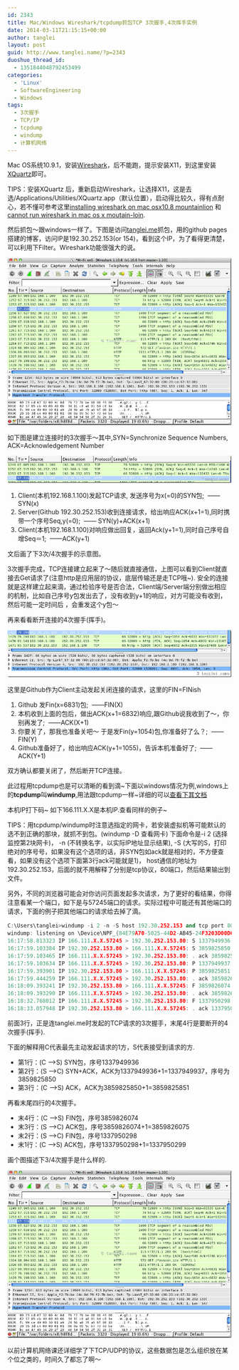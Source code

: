 ```yaml
---
id: 2343
title: Mac/Windows Wireshark/tcpdump抓包TCP 3次握手,4次挥手实例
date: 2014-03-11T21:15:15+00:00
author: tanglei
layout: post
guid: http://www.tanglei.name/?p=2343
duoshuo_thread_id:
  - 1351844048792453499
categories:
  - 'Linux'
  - SoftwareEngineering
  - Windows
tags:
  - 3次握手
  - TCP/IP
  - tcpdump
  - windump
  - 计算机网络
---
```

Mac OS系统10.9.1，安装[Wireshark](http://www.wireshark.org/download.html)，后不能跑，提示安装X11，到这里安装[XQuartz](http://xquartz.macosforge.org/landing/)即可。

TIPS：安装XQuartz 后，重新启动Wireshark，让选择X11，这是去选/Applications/Utilities/XQuartz.app（默认位置），启动得比较久，得有点耐心，若不懂可参考这里[installing wireshark on mac osx10.8 mountainlion](http://blog.israeltorres.org/home/write-ups/installingwiresharkonmacosx108mountainlion) 和 [cannot run wireshark in mac os x moutain-loin](http://ask.wireshark.org/questions/12140/cant-run-wireshark-in-mac-os-x-mountain-lion).

然后抓包～跟windows一样了。下图是访问[tanglei.me](http://tanglei.me/)抓包，用的github pages搭建的博客，访问IP是192.30.252.153(or 154)，看到这个IP，为了看得更清楚，可以利用下Filter。Wireshark功能很强大的说。

[<img title="Image" src="/wp-content/uploads/2014/03/Image_thumb.png" alt="Image"  />](/wp-content/uploads/2014/03/Image.png)

如下图是建立连接时的3次握手～其中,SYN=Synchronize Sequence Numbers, ACK=Acknowledgement Number

[<img title="Image(1)" src="/wp-content/uploads/2014/03/Image1_thumb.png" alt="Image(1)"  />](/wp-content/uploads/2014/03/Image1.png)

  1. Client(本机192.168.1.100)发起TCP请求, 发送序号为x(=0)的SYN包;  ——SYN(x)
  2. Server(Github 192.30.252.153)收到连接请求，给出响应ACK(x+1=1),同时携带一个序号Seq,y(=0);  —— SYN(y)+ACK(x+1)
  3. Client(本机192.168.1.100)对响应做出回复，返回Ack(y+1=1),同时自己序号自增Seq＝1;  ——ACK(y+1)

文后画了下3次/4次握手的示意图。

3次握手完成，TCP连接建立起来了～随后就直接通信，上图可以看到Client就直接去Get请求了(注意http是应用层的协议，底层传输还是走TCP哦~). 安全的连接就是这样建立起来滴，通过检验序号是否合法，Client端/Server端分别做出相应的机制，比如自己序号y包发出去了，没有收到y+1的响应，对方可能没有收到，然后可能一定时间后 ，会重发这个y包～

再来看看断开连接的4次握手(挥手)。

[<img title="Image(3)" src="/wp-content/uploads/2014/03/Image3_thumb.png" alt="Image(3)"  />](/wp-content/uploads/2014/03/Image3.png)

这里是Github作为Client主动发起关闭连接的请求，这里的FIN=FINish

  1. Github 发Fin(x=6831)包;  ——FIN(X)
  2. 本机收到上面的包后，做出ACK(x+1=6832)响应,跟Github说我收到了～，你别再发了;  ——ACK(X+1)
  3. 你要关了，那我也准备关吧～ 于是发Fin(y=1054)包,你准备好了么？;  ——FIN(Y)
  4. Github准备好了，给出响应ACK(y+1=1055)，告诉本机准备好了;  ——ACK(Y+1)

双方确认都要关闭了，然后断开TCP连接。

此过程用tcpdump也是可以清晰的看到滴~下面以windows情况为例,windows上的**tcpdump**叫**windump**,用法跟tcpdump一样~详细的可以[查看下其文档](http://www.tcpdump.org/manpages/tcpdump.1.html)

本机IP打下码~ 如下166.111.X.X是本机IP.查看同样的例子~

TIPS：用tcpdump/windump时注意选指定的网卡，若安装虚拟机等可能默认的选不到正确的那块，就抓不到包。(windump -D 查看网卡) 下面命令是-i 2 (选择监控第2块网卡)， -n (不转换名字，以实际IP地址显示结果), -S (大写的S，打印绝对的序号号，如果没有这个选项的话，非SYN包如ack就是相对的，不方便查看，如果没有这个选项下面第3行ack可能就是1)， host通信的地址为192.30.252.153，后面的就不用解释了分别是tcp协议，80端口，然后结果输出到文件。

另外，不同的浏览器可能会对你访问页面发起多次请求，为了更好的看结果，你得注意看某一个端口，如下是与57245端口的请求。实际过程中可能还有其他端口的请求，下面的例子把其他端口的请求给去掉了滴。

```cpp
C:\Users\tanglei>windump -i 2 -n -S host 192.30.252.153 and tcp port 80>tcpdump.log
windump: listening on \Device\NPF_{84E79A70-5025-44D2-AB45-24F3203D00D6}
16:17:58.813323 IP 166.111.X.X.57245 > 192.30.252.153.80: S 1337949936:1337949936(0) win 65535 
16:17:59.103384 IP 192.30.252.153.80 > 166.111.X.X.57245: S 3859825850:3859825850(0) ack 1337949937 win 14360 
16:17:59.103465 IP 166.111.X.X.57245 > 192.30.252.153.80: . ack 3859825851 win 1024
16:17:59.103634 IP 166.111.X.X.57245 > 192.30.252.153.80: P 1337949937:1337950298(361) ack 3859825851 win 1024
16:17:59.393901 IP 192.30.252.153.80 > 166.111.X.X.57245: P 3859825851:3859826074(223) ack 1337950298 win 16
16:17:59.444259 IP 166.111.X.X.57245 > 192.30.252.153.80: . ack 3859826074 win 1023
16:18:09.393241 IP 192.30.252.153.80 > 166.111.X.X.57245: F 3859826074:3859826074(0) ack 1337950298 win 16
16:18:09.393290 IP 166.111.X.X.57245 > 192.30.252.153.80: . ack 3859826075 win 1023
16:18:32.768012 IP 166.111.X.X.57245 > 192.30.252.153.80: F 1337950298:1337950298(0) ack 3859826075 win 1023
16:18:33.057948 IP 192.30.252.153.80 > 166.111.X.X.57245: . ack 1337950299 win 16
```

前面3行，正是连tanglei.me时发起的TCP请求的3次握手，末尾4行是要断开的4次握手(挥手).</span>
  
下面的解释用C代表最先主动发起请求的1方，S代表接受到请求的方.

  * 第1行：(C —>S) SYN包，序号1337949936
  * 第2行：(S —>C) SYN+ACK，ACK为1337949936+1=1337949937，序号为3859825850
  * 第3行：(C —>S) ACK，ACK为3859825850+1=3859825851

再看末尾四行的4次握手。

  * 末4行：(C —>S) FIN包，序号3859826074
  * 末3行：(S —>C) ACK包，序号3859826074+1=3859826075
  * 末2行：(S —>C) FIN包，序号1337950298
  * 末1行：(C —>S) ACK包，序号1337950298+1=1337950299

画个图描述下3/4次握手是什么样的.

[<img title="image" src="/wp-content/uploads/2014/03/image_thumb.png" alt="image"  />](/wp-content/uploads/2014/03/image.png)

以前计算机网络课还详细学了下TCP/UDP的协议，这些数据包是怎么组织放在某个位之类的，时间久了都忘了啊～
